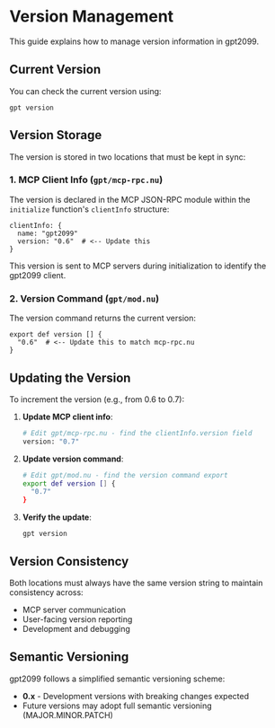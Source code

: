 # Version Management

This guide explains how to manage version information in gpt2099.

## Current Version

You can check the current version using:

```nushell
gpt version
```

## Version Storage

The version is stored in two locations that must be kept in sync:

### 1. MCP Client Info (`gpt/mcp-rpc.nu`)

The version is declared in the MCP JSON-RPC module within the `initialize` function's `clientInfo` structure:

```nushell
clientInfo: {
  name: "gpt2099"
  version: "0.6"  # <-- Update this
}
```

This version is sent to MCP servers during initialization to identify the gpt2099 client.

### 2. Version Command (`gpt/mod.nu`)

The version command returns the current version:

```nushell
export def version [] {
  "0.6"  # <-- Update this to match mcp-rpc.nu
}
```

## Updating the Version

To increment the version (e.g., from 0.6 to 0.7):

1. **Update MCP client info**:
   ```bash
   # Edit gpt/mcp-rpc.nu - find the clientInfo.version field
   version: "0.7"
   ```

2. **Update version command**:
   ```bash
   # Edit gpt/mod.nu - find the version command export
   export def version [] {
     "0.7"
   }
   ```

3. **Verify the update**:
   ```nushell
   gpt version
   ```

## Version Consistency

Both locations must always have the same version string to maintain consistency across:
- MCP server communication
- User-facing version reporting
- Development and debugging

## Semantic Versioning

gpt2099 follows a simplified semantic versioning scheme:
- **0.x** - Development versions with breaking changes expected
- Future versions may adopt full semantic versioning (MAJOR.MINOR.PATCH)
